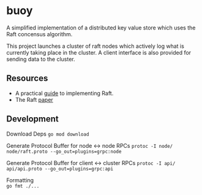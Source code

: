 # buoy

A simplified implementation of a distributed key value store which uses the Raft concensus algorithm. 

This project launches a cluster of raft nodes which actively log what is currently taking place in the cluster. A client interface is also provided for sending data to the cluster.

## Resources
- A practical [guide](https://eli.thegreenplace.net/2020/implementing-raft-part-0-introduction/) to implementing Raft.  
- The Raft [paper](https://raft.github.io/raft.pdf)

## Development  
Download Deps
`go mod download`  

Generate Protocol Buffer for node <-> node RPCs
`protoc -I node/ node/raft.proto --go_out=plugins=grpc:node`

Generate Protocol Buffer for client <-> cluster RPCs
`protoc -I api/ api/api.proto --go_out=plugins=grpc:api`

Formatting  
`go fmt ./...`
